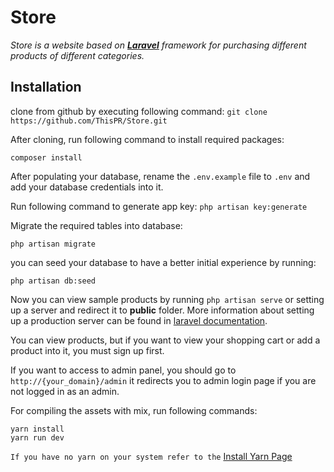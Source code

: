 # Store

_Store is a website based on **[Laravel](https://laravel.com/)** framework for purchasing different products of different categories._

## Installation
clone from github by executing following command:
```git clone https://github.com/ThisPR/Store.git```

After cloning, run following command to install required packages:
```
composer install
```

After populating your database, rename the `.env.example` file to `.env` and add your database credentials into it.

Run following command to generate app key:
`php artisan key:generate`

Migrate the required tables into database:
```$xslt
php artisan migrate
```
you can seed your database to have a better initial experience by running:
```$xslt
php artisan db:seed
```
Now you can view sample products by running `php artisan serve` or setting up a server and redirect it to **public** folder.
More information about setting up a production server can be found in [laravel documentation](https://laravel.com/docs/6.x/installation#web-server-configuration).

You can view products, but if you want to view your shopping cart or add a product into it, you must
sign up first.

If you want to access to admin panel, you should go to `http://{your_domain}/admin` it redirects 
you to admin login page if you are not logged in as an admin. 

For compiling the assets with mix, run following commands:
```
yarn install
yarn run dev
```
`If you have no yarn on your system refer to the` [Install Yarn Page](https://classic.yarnpkg.com/en/docs/install#debian-stable)
